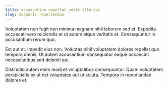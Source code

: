 ```yaml
---
title: accusantium repellat velit illo qui
slug: corporis repellendus
---
```


Voluptatem non fugit non minima magnam nihil laborum sed et. Expedita occaecati vero reiciendis et ut autem atque veritatis et. Consequuntur in accusantium rerum quo.

Est aut et. Impedit eius non. Voluptas nihil voluptatem dolores repellat quo tempora omnis. Ut autem accusantium consequatur eaque occaecati necessitatibus sed deleniti qui.

Distinctio autem enim modi et voluptatibus consequuntur. Quam voluptatem perspiciatis ex ut est voluptates aut ut soluta. Tempora in repudiandae dolores et.
